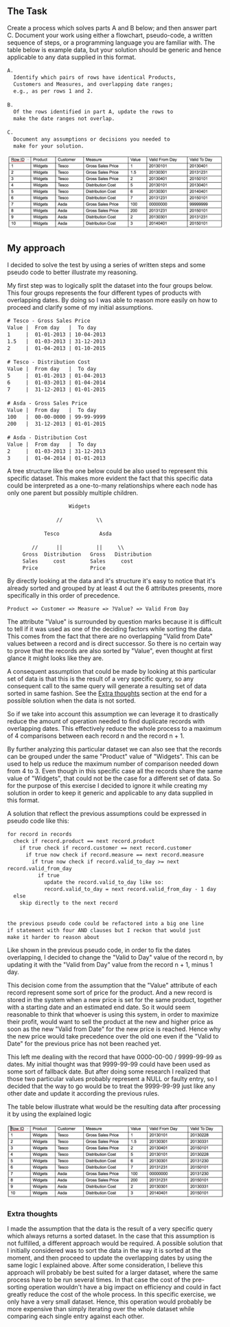 ## The Task

Create a process which solves parts A and B below; and then answer part C.
Document your work using either a flowchart, pseudo-code, a written sequence
of steps, or a programming language you are familiar with. The table below is
example data, but your solution should be generic and hence applicable to any
data supplied in this format.

```
A.  
  Identify which pairs of rows have identical Products,
  Customers and Measures, and overlapping date ranges;
  e.g., as per rows 1 and 2.

B.
  Of the rows identified in part A, update the rows to
  make the date ranges not overlap.

C.
  Document any assumptions or decisions you needed to
  make for your solution.
```
![initial-data](https://raw.githubusercontent.com/y0m0/exceedra_tech_test/master/data.png)

## My approach

I decided to solve the test by using a series of written steps and some pseudo
code to better illustrate my reasoning.

My first step was to logically split the dataset into the four groups below.
This four groups represents the four different types of products with
overlapping dates. By doing so I was able to reason more easily on how to
proceed and clarify some of my initial assumptions.

```
# Tesco - Gross Sales Price
Value |  From day   |  To day
1     |  01-01-2013 | 10-04-2013
1.5   |  01-03-2013 | 31-12-2013
2     |  01-04-2013 | 01-10-2015

# Tesco - Distribution Cost
Value |  From day   |  To day
5     |  01-01-2013 | 01-04-2013
6     |  01-03-2013 | 01-04-2014
7     |  31-12-2013 | 01-01-2015

# Asda - Gross Sales Price
Value |  From day   |  To day
100   |  00-00-0000 | 99-99-9999
200   |  31-12-2013 | 01-01-2015

# Asda - Distribution Cost
Value |  From day   |  To day
2     |  01-03-2013 | 31-12-2013
3     |  01-04-2014 | 01-01-2013
```

A tree structure like the one below could be also used to represent this
specific dataset.
This makes more evident the fact that this specific data could be interpreted as
a one-to-many relationships where each node has only one parent but possibly
multiple children.

```
                    Widgets

                //           \\

            Tesco             Asda

        //      ||           ||     \\
     Gross  Distribution   Gross   Distribution
     Sales     cost        Sales     cost
     Price                 Price

```

By directly looking at the data and it's structure it's easy to notice that
it's already sorted and grouped by at least 4 out the 6 attributes presents,
more specifically in this order of precedence.

```
Product => Customer => Measure => ?Value? => Valid From Day
```

The attribute "Value" is surrounded by question marks because it is
difficult to tell if it was used as one of the deciding factors while sorting
the data. This comes from the fact that there are no overlapping
"Valid from Date" values between a record and is direct successor. So there is
no certain way to prove that the records are also sorted by "Value", even
thought at first glance it might looks like they are.

A consequent assumption that could be made by looking at this particular set of
data is that this is the result of a very specific query, so any consequent call
to the same query will generate a resulting set of data sorted in same fashion.
See the [Extra thoughts](#extra-thoughts) section at the end for a possible
solution when the data is not sorted.


So if we take into account this assumption we can leverage it to drastically
reduce the amount of operation needed to find duplicate records with overlapping
dates. This effectively reduce the whole process to a maximum of 4 comparisons
between each record n and the record n + 1.

By further analyzing this particular dataset we can also see that the records
can be grouped under the same "Product" value of "Widgets".
This can be used to help us reduce the maximum number of comparison needed down
from 4 to 3. Even though in this specific case all the records share the same
value of "Widgets", that could not be the case for a different set of data. So
for the purpose of this exercise I decided to ignore it while creating my
solution in order to keep it generic and applicable to any data supplied in this
format.

A solution that reflect the previous assumptions could be expressed in pseudo
code like this:

```
for record in records
  check if record.product == next record.product
    if true check if record.customer == next record.customer
      if true now check if record.measure == next record.measure
        if true now check if record.valid_to_day >= next record.valid_from_day
          if true
            update the record.valid_to_day like so:
            record.valid_to_day = next record.valid_from_day - 1 day
  else
    skip directly to the next record


the previous pseudo code could be refactored into a big one line
if statement with four AND clauses but I reckon that would just
make it harder to reason about

```

Like shown in the previous pseudo code, in order to fix the dates overlapping,
I decided to change the "Valid to Day" value of the record n, by updating it
with the "Valid from Day" value from the record n + 1, minus 1 day.

This decision come from the assumption that the "Value" attribute of each record
represent some sort of price for the product. And a new record is stored in the
system when a new price is set for the same product, together with a starting
date and an estimated end date.
So it would seem reasonable to think that whoever is using this system, in order
to maximize their profit, would want to sell the product at the new and higher
price as soon as the new "Valid from Date" for the new price is reached.
Hence why the new price would take precedence over the old one even if the
"Valid to Date" for the previous price has not been reached yet.

This left me dealing with the record that have 0000-00-00 / 9999-99-99 as dates.
My initial thought was that 9999-99-99 could have been used as some sort of
fallback date. But after doing some research I realized that those two
particular values probably represent a NULL or faulty entry, so I decided that
the way to go would be to treat the 9999-99-99 just like any other date and
update it according the previous rules.

The table below illustrate what would be the resulting data after processing
it by using the explained logic

![results](https://raw.githubusercontent.com/y0m0/exceedra_tech_test/master/results.png)

### Extra thoughts

I made the assumption that  the data is the result of a very specific query
which always returns a sorted dataset. In the case that this assumption is not
fulfilled, a different approach would be required. A possible solution that I
initially considered was to sort the data in the way it is sorted at the moment,
and then proceed to update the overlapping dates by using the same logic I
explained above.
After some consideration, I believe this approach will probably be best
suited for a larger dataset, where the same process have to be run several times.
In that case the cost of the pre-sorting operation wouldn't have a big impact on
efficiency and could in fact greatly reduce the cost of the whole process.
In this specific exercise, we only have a very small dataset. Hence, this
operation would probably be more expensive than simply iterating over the
whole dataset while comparing each single entry against each other.
